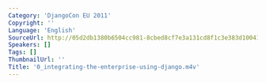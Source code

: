 ```yaml
---
Category: 'DjangoCon EU 2011'
Copyright: ''
Language: 'English'
SourceUrl: http://05d2db1380b6504cc981-8cbed8cf7e3a131cd8f1c3e383d10041.r93.cf2.rackcdn.com/djangocon-eu-2011/0_integrating-the-enterprise-using-django.m4v
Speakers: []
Tags: []
ThumbnailUrl: ''
Title: '0_integrating-the-enterprise-using-django.m4v'
---
```


